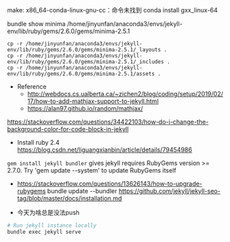 make: x86_64-conda-linux-gnu-cc：命令未找到
conda install gxx_linux-64

bundle show minima
/home/jinyunfan/anaconda3/envs/jekyll-env/lib/ruby/gems/2.6.0/gems/minima-2.5.1

```{bash}
cp -r /home/jinyunfan/anaconda3/envs/jekyll-env/lib/ruby/gems/2.6.0/gems/minima-2.5.1/_layouts .
cp -r /home/jinyunfan/anaconda3/envs/jekyll-env/lib/ruby/gems/2.6.0/gems/minima-2.5.1/_includes .
cp -r /home/jinyunfan/anaconda3/envs/jekyll-env/lib/ruby/gems/2.6.0/gems/minima-2.5.1/assets .
```


- Reference
  - http://webdocs.cs.ualberta.ca/~zichen2/blog/coding/setup/2019/02/17/how-to-add-mathjax-support-to-jekyll.html
  - https://alan97.github.io/random/mathjax/

https://stackoverflow.com/questions/34422103/how-do-i-change-the-background-color-for-code-block-in-jekyll


- Install ruby 2.4
<https://blog.csdn.net/liguangxianbin/article/details/79454986>

`gem install jekyll bundler` gives
jekyll requires RubyGems version >= 2.7.0. Try 'gem update --system' to update RubyGems itself
- https://stackoverflow.com/questions/13626143/how-to-upgrade-rubygems
bundle update --bundler
https://github.com/jekyll/jekyll-seo-tag/blob/master/docs/installation.md


- 今天为啥总是没法push

```bash
# Run jekyll instance locally
bundle exec jekyll serve
```


